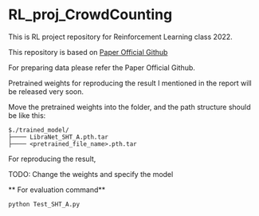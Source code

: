# RL_proj_CrowdCounting

This is RL project repository for Reinforcement Learning class 2022.

This repository is based on [Paper Official Github]([https://www.example.com](https://github.com/poppinace/libranet))

For preparing data please refer the Paper Official Github.

Pretrained weights for reproducing the result I mentioned in the report will be released very soon.

Move the pretrained weights into the folder, and the path structure should be like this: 
````
$./trained_model/
├──── LibraNet_SHT_A.pth.tar
├──── <pretrained_file_name>.pth.tar
````

For reproducing the result, 

TODO: Change the weights and specify the model

** For evaluation command**
```python
python Test_SHT_A.py
```
